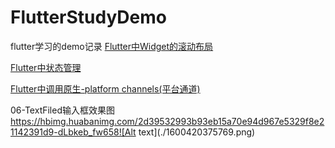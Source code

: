 
# FlutterStudyDemo
flutter学习的demo记录
[Flutter中Widget的滚动布局](https://www.jianshu.com/p/c112471cfb5a)

[Flutter中状态管理](https://www.jianshu.com/p/66612a3c9e56)

[Flutter中调用原生-platform channels(平台通道)](https://www.jianshu.com/p/b8f1fccaabd3)

06-TextFiled输入框效果图
https://hbimg.huabanimg.com/2d39532993b93eb15a70e94d967e5329f8e21142391d9-dLbkeb_fw658![Alt text](./1600420375769.png)



